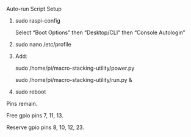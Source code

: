 Auto-run Script Setup

1. sudo raspi-config

    Select “Boot Options” then “Desktop/CLI” then “Console Autologin”

2. sudo nano /etc/profile
3. Add:

    sudo /home/pi/macro-stacking-utility/power.py
    
    sudo /home/pi/macro-stacking-utility/run.py &

4. sudo reboot


Pins remain.

Free gpio pins 7, 11, 13.

Reserve gpio pins 8, 10, 12, 23.
